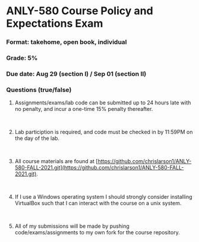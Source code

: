 # ANLY-580 Course Policy and Expectations Exam

### Format: takehome, open book, individual

### Grade: 5%

### Due date: Aug 29 (section I) / Sep 01 (section II)

### Questions (true/false)

1. Assignments/exams/lab code can be submitted up to 24 hours late with no penalty, and incur a one-time 15% penalty thereafter.

 <br>


2. Lab particiption is required, and code must be checked in by 11:59PM on the day of the lab.

<br>

3. All course materials are found at [https://github.com/chrislarson1/ANLY-580-FALL-2021.git](https://github.com/chrislarson1/ANLY-580-FALL-2021.git).

<br>

4. If I use a Windows operating system I should strongly consider installing VirtualBox such that I can interact with the course on a unix system.

<br>

5. All of my submissions will be made by pushing code/exams/assignments to my own fork for the course repository.
